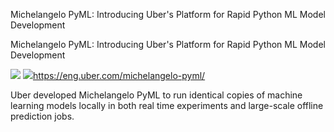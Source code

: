 Michelangelo PyML: Introducing Uber's Platform for Rapid Python ML Model Development

Michelangelo PyML: Introducing Uber's Platform for Rapid Python ML Model Development

![](../_resources/94d798d7828e512b73f5d65c64f5db04.png)
![](../_resources/23c300292423f7b14d76916aa420076e.png)https://eng.uber.com/michelangelo-pyml/

Uber developed Michelangelo PyML to run identical copies of machine learning models locally in both real time experiments and large-scale offline prediction jobs.